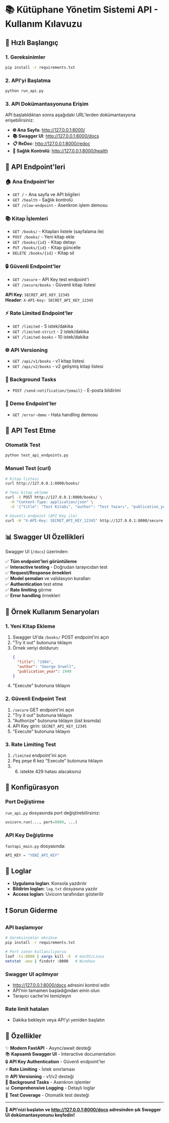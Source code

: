 # 📚 Kütüphane Yönetim Sistemi API - Kullanım Kılavuzu

## 🚀 Hızlı Başlangıç

### 1. Gereksinimler
```bash
pip install -r requirements.txt
```

### 2. API'yi Başlatma
```bash
python run_api.py
```

### 3. API Dokümantasyonuna Erişim
API başlatıldıktan sonra aşağıdaki URL'lerden dokümantasyona erişebilirsiniz:

- **🌐 Ana Sayfa**: http://127.0.0.1:8000/
- **📚 Swagger UI**: http://127.0.0.1:8000/docs
- **📋 ReDoc**: http://127.0.0.1:8000/redoc
- **💚 Sağlık Kontrolü**: http://127.0.0.1:8000/health

## 📖 API Endpoint'leri

### 🏠 Ana Endpoint'ler
- `GET /` - Ana sayfa ve API bilgileri
- `GET /health` - Sağlık kontrolü
- `GET /slow-endpoint` - Asenkron işlem demosu

### 📚 Kitap İşlemleri
- `GET /books/` - Kitapları listele (sayfalama ile)
- `POST /books/` - Yeni kitap ekle
- `GET /books/{id}` - Kitap detayı
- `PUT /books/{id}` - Kitap güncelle
- `DELETE /books/{id}` - Kitap sil

### 🔒 Güvenli Endpoint'ler
- `GET /secure` - API Key test endpoint'i
- `GET /secure/books` - Güvenli kitap listesi

**API Key**: `SECRET_API_KEY_12345`  
**Header**: `X-API-Key: SECRET_API_KEY_12345`

### ⚡ Rate Limited Endpoint'ler
- `GET /limited` - 5 istek/dakika
- `GET /limited-strict` - 2 istek/dakika
- `GET /limited-books` - 10 istek/dakika

### 🌐 API Versioning
- `GET /api/v1/books` - v1 kitap listesi
- `GET /api/v2/books` - v2 gelişmiş kitap listesi

### 🔔 Background Tasks
- `POST /send-notification/{email}` - E-posta bildirimi

### 🔄 Demo Endpoint'ler
- `GET /error-demo` - Hata handling demosu

## 🧪 API Test Etme

### Otomatik Test
```bash
python test_api_endpoints.py
```

### Manuel Test (curl)
```bash
# Kitap listesi
curl http://127.0.0.1:8000/books/

# Yeni kitap ekleme
curl -X POST http://127.0.0.1:8000/books/ \
  -H "Content-Type: application/json" \
  -d '{"title": "Test Kitabı", "author": "Test Yazarı", "publication_year": 2024}'

# Güvenli endpoint (API Key ile)
curl -H "X-API-Key: SECRET_API_KEY_12345" http://127.0.0.1:8000/secure
```

## 📊 Swagger UI Özellikleri

Swagger UI (`/docs`) üzerinden:

✅ **Tüm endpoint'leri görüntüleme**  
✅ **Interactive testing** - Doğrudan tarayıcıdan test  
✅ **Request/Response örnekleri**  
✅ **Model şemaları** ve validasyon kuralları  
✅ **Authentication** test etme  
✅ **Rate limiting** görme  
✅ **Error handling** örnekleri  

## 🎯 Örnek Kullanım Senaryoları

### 1. Yeni Kitap Ekleme
1. Swagger UI'da `/books/` POST endpoint'ini açın
2. "Try it out" butonuna tıklayın
3. Örnek veriyi doldurun:
   ```json
   {
     "title": "1984",
     "author": "George Orwell",
     "publication_year": 1949
   }
   ```
4. "Execute" butonuna tıklayın

### 2. Güvenli Endpoint Test
1. `/secure` GET endpoint'ini açın
2. "Try it out" butonuna tıklayın
3. "Authorize" butonuna tıklayın (üst kısımda)
4. API Key girin: `SECRET_API_KEY_12345`
5. "Execute" butonuna tıklayın

### 3. Rate Limiting Test
1. `/limited` endpoint'ini açın
2. Peş peşe 6 kez "Execute" butonuna tıklayın
3. 6. istekte 429 hatası alacaksınız

## 🔧 Konfigürasyon

### Port Değiştirme
`run_api.py` dosyasında port değiştirebilirsiniz:
```python
uvicorn.run(..., port=8080, ...)
```

### API Key Değiştirme
`fastapi_main.py` dosyasında:
```python
API_KEY = "YENİ_API_KEY"
```

## 📝 Loglar

- **Uygulama logları**: Konsola yazdırılır
- **Bildirim logları**: `log.txt` dosyasına yazılır
- **Access logları**: Uvicorn tarafından gösterilir

## ❗ Sorun Giderme

### API başlamıyor
```bash
# Gereksinimler eksikse
pip install -r requirements.txt

# Port zaten kullanılıyorsa
lsof -ti:8000 | xargs kill -9  # macOS/Linux
netstat -ano | findstr :8000   # Windows
```

### Swagger UI açılmıyor
- http://127.0.0.1:8000/docs adresini kontrol edin
- API'nin tamamen başladığından emin olun
- Tarayıcı cache'ini temizleyin

### Rate limit hataları
- Dakika bekleyin veya API'yi yeniden başlatın

## 🎉 Özellikler

✨ **Modern FastAPI** - Async/await desteği  
📚 **Kapsamlı Swagger UI** - Interactive documentation  
🔒 **API Key Authentication** - Güvenli endpoint'ler  
⚡ **Rate Limiting** - İstek sınırlaması  
🌐 **API Versioning** - v1/v2 desteği  
🔄 **Background Tasks** - Asenkron işlemler  
📊 **Comprehensive Logging** - Detaylı loglar  
🧪 **Test Coverage** - Otomatik test desteği  

---

**🚀 API'nizi başlatın ve http://127.0.0.1:8000/docs adresinden şık Swagger UI dokümantasyonunu keşfedin!**
